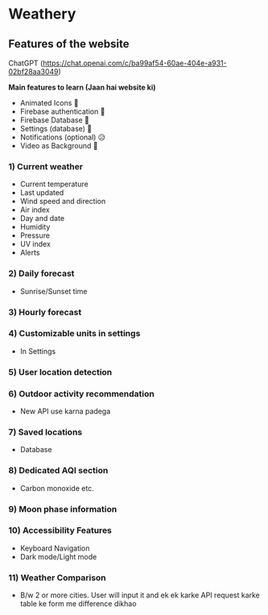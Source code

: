 # Weathery
## Features of the website
ChatGPT (https://chat.openai.com/c/ba99af54-60ae-404e-a931-02bf28aa3049)

**Main features to learn (Jaan hai website ki)**
- Animated Icons 🥶
- Firebase authentication 🥶
- Firebase Database 🥶
- Settings (database) 🥶
- Notifications (optional) 😥
- Video as Background 🤩
### 1) Current weather
- Current temperature
- Last updated
- Wind speed and direction
- Air index
- Day and date
- Humidity
- Pressure
- UV index
- Alerts
### 2) Daily forecast
- Sunrise/Sunset time
### 3) Hourly forecast
### 4) Customizable units in settings
- In Settings
### 5) User location detection
### 6) Outdoor activity recommendation
- New API use karna padega
### 7) Saved locations
- Database
### 8) Dedicated AQI section
- Carbon monoxide etc.
### 9) Moon phase information
### 10) Accessibility Features
- Keyboard Navigation
- Dark mode/Light mode
### 11) Weather Comparison
- B/w 2 or more cities. User will input it and ek ek karke API request karke table ke form me difference dikhao